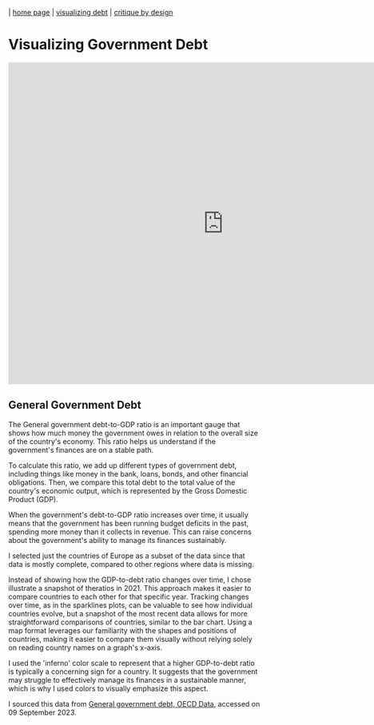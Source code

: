 | [home page](https://bfriedel.github.io/portfolio/) | [visualizing debt](https://bfriedel.github.io/portfolio/visualizing-government-debt) | [critique by design](https://bfriedel.github.io/portfolio/critique-by-design)

# Visualizing Government Debt 

<iframe src="https://data.oecd.org/chart/7baH" width="860" height="645" style="border: 0" mozallowfullscreen="true" webkitallowfullscreen="true" allowfullscreen="true"><a href="https://data.oecd.org/chart/7baH" target="_blank">OECD Chart: General government debt, Total, % of GDP, Annual, 2021</a></iframe>

## General Government Debt
<div class="flourish-embed flourish-chart" data-src="visualisation/14981807"><script src="https://public.flourish.studio/resources/embed.js"></script></div>

The General government debt-to-GDP ratio is an important gauge that shows how much money the government owes in relation to the overall size of the country's economy. This ratio helps us understand if the government's finances are on a stable path.

To calculate this ratio, we add up different types of government debt, including things like money in the bank, loans, bonds, and other financial obligations. Then, we compare this total debt to the total value of the country's economic output, which is represented by the Gross Domestic Product (GDP).

When the government's debt-to-GDP ratio increases over time, it usually means that the government has been running budget deficits in the past, spending more money than it collects in revenue. This can raise concerns about the government's ability to manage its finances sustainably.

<div class="flourish-embed flourish-map" data-src="visualisation/14982214"><script src="https://public.flourish.studio/resources/embed.js"></script></div>

I selected just the countries of Europe as a subset of the data since that data is mostly complete, compared to other regions where data is missing. 

Instead of showing how the GDP-to-debt ratio changes over time, I chose illustrate a snapshot of theratios in 2021. This approach makes it easier to compare countries to each other for that specific year. Tracking changes over time, as in the sparklines plots, can be valuable to see how individual countries evolve, but a snapshot of the most recent data allows for more straightforward comparisons of countries, similar to the bar chart. Using a map format leverages our familiarity with the shapes and positions of countries, making it easier to compare them visually without relying solely on reading country names on a graph's x-axis.

I used the 'inferno' color scale to represent that a higher GDP-to-debt ratio is typically a concerning sign for a country. It suggests that the government may struggle to effectively manage its finances in a sustainable manner, which is why I used colors to visually emphasize this aspect.

I sourced this data from [General government debt, OECD Data](https://data.oecd.org/gga/general-government-debt.htm), accessed on 09 September 2023. 
